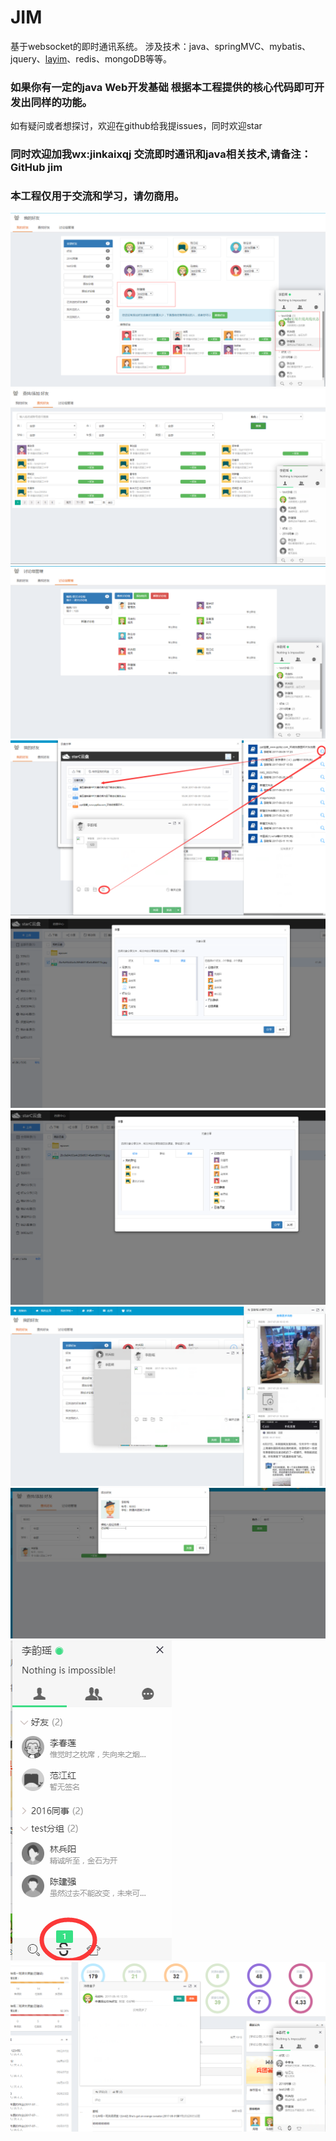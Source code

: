 # JIM
基于websocket的即时通讯系统。
涉及技术：java、springMVC、mybatis、jquery、[layim](http://layim.layui.com/demo.html)、redis、mongoDB等等。

### 如果你有一定的java Web开发基础 根据本工程提供的核心代码即可开发出同样的功能。

如有疑问或者想探讨，欢迎在github给我提issues，同时欢迎star
  
### 同时欢迎加我wx:jinkaixqj 交流即时通讯和java相关技术,请备注：GitHub jim

### 本工程仅用于交流和学习，请勿商用。

![1](imgs/1.png)
![2](imgs/2.png)
![3](imgs/3.png)
![4](imgs/4.png)
![5](imgs/5.png)
![6](imgs/6.png)
![7](imgs/7.png)
![8](imgs/8.png)
![9](imgs/9.png)
![10](imgs/10.png)

